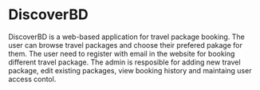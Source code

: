 # DiscoverBD
DiscoverBD is a web-based application for travel package booking. The user can browse travel packages and choose their prefered pakage for them. The user need to 
register with email in the website for booking different travel package. The admin is resposible for adding new travel package, edit existing packages, view booking 
history and maintaing user access contol. 
